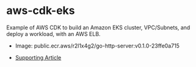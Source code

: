 # aws-cdk-eks
Example of AWS CDK to build an Amazon EKS cluster, VPC/Subnets, and deploy a workload, with an AWS ELB.

- Image: public.ecr.aws/r2l1x4g2/go-http-server:v0.1.0-23ffe0a715

- [Supporting Article](https://jimmy-ray.medium.com/aws-cdk-where-imperative-meets-declarative-3d23fd4a4dbd)

